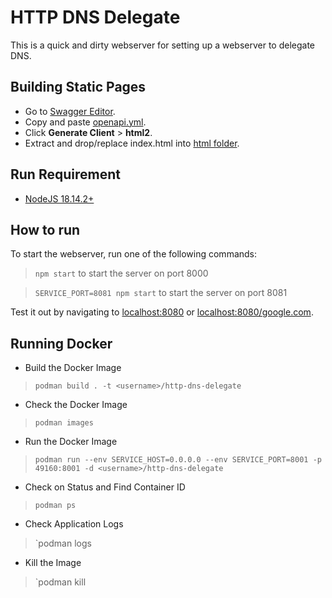 # HTTP DNS Delegate

This is a quick and dirty webserver for setting up a webserver to delegate DNS.

## Building Static Pages

- Go to [Swagger Editor](https://editor.swagger.io/).
- Copy and paste [openapi.yml](doc/openapi.yml).
- Click **Generate Client** > **html2**.
- Extract and drop/replace index.html into [html folder](html/index.html).

## Run Requirement

- [NodeJS 18.14.2+](https://nodejs.org/en/download/)

## How to run

To start the webserver, run one of the following commands:

> `npm start` to start the server on port 8000  

> `SERVICE_PORT=8081 npm start` to start the server on port 8081

Test it out by navigating to [localhost:8080](http://localhost:8080) or [localhost:8080/google.com](http://localhost:8080/google.com).

## Running Docker

- Build the Docker Image
> `podman build . -t <username>/http-dns-delegate`

- Check the Docker Image
> `podman images`

- Run the Docker Image
> `podman run --env SERVICE_HOST=0.0.0.0 --env SERVICE_PORT=8001 -p 49160:8001 -d <username>/http-dns-delegate`

- Check on Status and Find Container ID
> `podman ps`

- Check Application Logs
> `podman logs <container ID>

- Kill the Image
> `podman kill <container ID>

